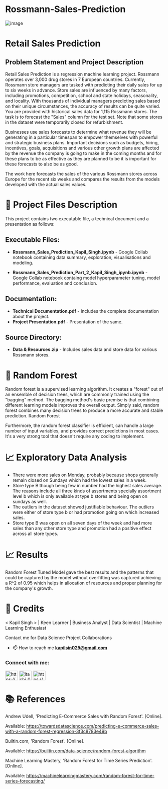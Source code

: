 # Rossmann-Sales-Prediction

![image](https://user-images.githubusercontent.com/114326008/216658751-2d98f0cf-42e3-41f0-ab0e-6107928d6a91.png)

# Retail Sales Prediction 
## Problem Statement and Project Description 
Retail Sales Prediction is a regression machine learning project. Rossmann operates over 3,000 drug stores in 7 European countries. Currently, Rossmann store managers are tasked with predicting their daily sales for up to six weeks in advance. Store sales are influenced by many factors, including promotions, competition, school and state holidays, seasonality, and locality. With thousands of individual managers predicting sales based on their unique circumstances, the accuracy of results can be quite varied. You are provided with historical sales data for 1,115 Rossmann stores. The task is to forecast the "Sales" column for the test set. Note that some stores in the dataset were temporarily closed for refurbishment.

Businesses use sales forecasts to determine what revenue they will be generating in a particular timespan to empower themselves with powerful and strategic business plans. Important decisions such as budgets, hiring, incentives, goals, acquisitions and various other growth plans are affected by the revenue the company is going to make in the coming months and for these plans to be as effective as they are planned to be it is important for these forecasts to also be as good.

The work here forecasts the sales of the various Rossmann stores across Europe for the recent six weeks and compares the results from the models developed with the actual sales values.

# 💾 Project Files Description 
This project contains two executable file, a technical document and a presentation as follows:

## Executable Files: 
* **Rossmann_Sales_Prediction_Kapil_Singh.ipynb** - Google Collab notebook containing data summary, exploration, visualisations and modeling.

* **Rossmann_Sales_Prediction_Part_2_Kapil_Singh_ipynb.ipynb** - Google Collab notebook containg model hyperparameter tuning, model performance, evaluation and conclusion.

## Documentation: 
* **Technical Documentation.pdf** - Includes the complete documentation about the project. 
* **Project Presentation.pdf** - Presentation of the same. 

## Source Directory: 

* **Data & Resources.zip** - Includes sales data and store data for various Rossmann stores.

# 📖 Random Forest 
Random forest is a supervised learning algorithm. It creates a "forest" out of an ensemble of decision trees, which are commonly trained using the "bagging" method. The bagging method's basic premise is that combining different learning models improves the overall output. Simply said, random forest combines many decision trees to produce a more accurate and stable prediction. Random Forest

Furthermore, the random forest classifier is efficient, can handle a large number of input variables, and provides correct predictions in most cases. It's a very strong tool that doesn't require any coding to implement.

# 📈 Exploratory Data Analysis 
* There were more sales on Monday, probably because shops generally remain closed on Sundays which had the lowest sales in a week. 
* Store type B though being few in number had the highest sales average. The reasons include all three kinds of assortments specially assortment level b which is only available at type b stores and being open on sundays as well. 
* The outliers in the dataset showed justifiable behaviour. The outliers were either of store type b or had promotion going on which increased sales.
* Store type B was open on all seven days of the week and had more sales than any other store type and promotion had a positive effect across all store types.



# 📈 Results 
Random Forest Tuned Model gave the best results and the patterns that could be captured by the model without overfitting was captured achieving a R^2 of 0.95 which helps in allocation of resources and proper planning for the company's growth. 

# 📜 Credits 
< Kapil Singh > | Keen Learner | Business Analyst | Data Scientist | Machine Learning Enthusiast

Contact me for Data Science Project Collaborations
- 📫 How to reach me **kapilsin025@gmail.com**

<h3 align="left">Connect with me:</h3>
<p align="left">
<a href="https://linkedin.com/in/https://www.linkedin.com/in/kapil-singh-a9887b264/" target="blank"><img align="center" src="https://raw.githubusercontent.com/rahuldkjain/github-profile-readme-generator/master/src/images/icons/Social/linked-in-alt.svg" alt="https://www.linkedin.com/in/kapil-singh-a9887b264/" height="30" width="40" /></a>
<a href="https://instagram.com/itachi_025_" target="blank"><img align="center" src="https://raw.githubusercontent.com/rahuldkjain/github-profile-readme-generator/master/src/images/icons/Social/instagram.svg" alt="itachi_025_" height="30" width="40" /></a>
<a href="https://medium.com/https://medium.com/@kapilsin025" target="blank"><img align="center" src="https://raw.githubusercontent.com/rahuldkjain/github-profile-readme-generator/master/src/images/icons/Social/medium.svg" alt="https://medium.com/@kapilsin025" height="30" width="40" /></a>
</p>

# 📚 References 
Andrew Udell, 'Predicting E-Commerce Sales with Random Forest'. [Online].

Available: https://towardsdatascience.com/predicting-e-commerce-sales-with-a-random-forest-regression-3f3c8783e49b

Builtin.com, 'Random Forest'. [Online].

Available: https://builtin.com/data-science/random-forest-algorithm

Machine Learning Mastery, 'Random Forest for Time Series Prediction'. [Online].

Available: https://machinelearningmastery.com/random-forest-for-time-series-forecasting/
